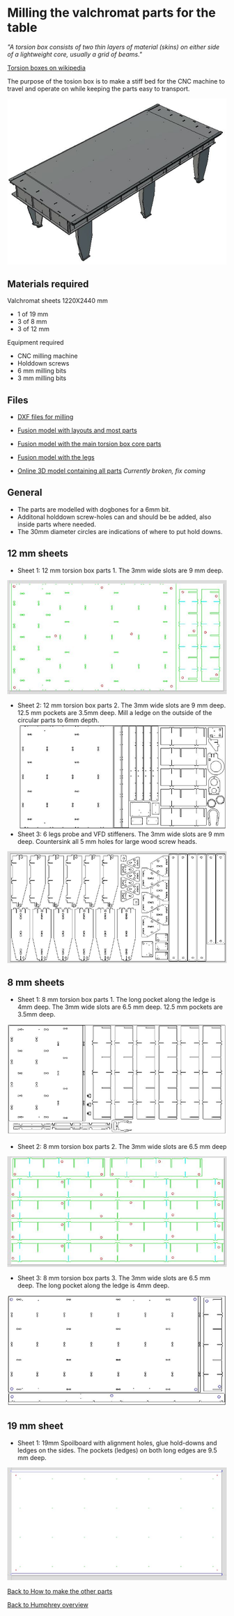
# Milling the valchromat parts for the table

_"A torsion box consists of two thin layers of material (skins) on either side of a lightweight core, usually a grid of beams."_

[Torsion boxes on wikipedia](https://en.wikipedia.org/wiki/Torsion_box)

The purpose of the tosion box is to make a stiff bed for the CNC machine to travel and operate on while keeping the parts easy to transport.

![torsion box](img/assembly/table_complete.jpg)

## Materials required

Valchromat sheets 1220X2440 mm

* 1 of 19 mm
* 3 of 8 mm
* 3 of 12 mm

Equipment required

* CNC milling machine
* Holddown screws
* 6 mm milling bits
* 3 mm milling bits

## Files
* [DXF files for milling](DXF_valchromat.zip)
* [Fusion model with layouts and most parts](https://a360.co/2Mzsrp2)
* [Fusion model with the main torsion box core parts](https://a360.co/2OGe8wh)
* [Fusion model with the legs](https://a360.co/2MuRitT)

* [Online 3D model containing all parts](https://a360.co/2AF6yjp) *Currently broken, fix coming*


## General

* The parts are modelled with dogbones for a 6mm bit.
* Additonal holddown screw-holes can and should be be added, also inside parts where needed.
* The 30mm diameter circles are indications of where to put hold downs.

## 12 mm sheets

* Sheet 1: 12 mm torsion box parts 1. The 3mm wide slots are 9 mm deep.

![wood sheet](img/parts/wood/12mm_1.JPG)
* Sheet 2: 12 mm torsion box parts 2. The 3mm wide slots are 9 mm deep. 12.5 mm pockets are 3.5mm deep. Mill a ledge on the outside of the circular parts to 6mm depth.
![wood sheet](img/parts/wood/12mm_2.JPG)
* Sheet 3: 6 legs probe and VFD stiffeners. The 3mm wide slots are 9 mm deep. Countersink all 5 mm holes for large wood screw heads.

![wood sheet](img/parts/wood/12mm_3.JPG)

## 8 mm sheets

* Sheet 1: 8 mm torsion box parts 1. The long pocket along the ledge is 4mm deep. The 3mm wide slots are 6.5 mm deep. 12.5 mm pockets are 3.5mm deep.

![wood sheet](img/parts/wood/8mm_1.JPG)
* Sheet 2: 8 mm torsion box parts 2. The 3mm wide slots are 6.5 mm deep

![wood sheet](img/parts/wood/8mm_2.JPG)
* Sheet 3: 8 mm torsion box parts 3. The 3mm wide slots are 6.5 mm deep. The long pocket along the ledge is 4mm deep.

![wood sheet](img/parts/wood/8mm_3.JPG)

## 19 mm sheet

* Sheet 1: 19mm Spoilboard with alignment holes, glue hold-downs and ledges on the sides. The pockets (ledges) on both long edges are 9.5 mm deep.

![wood sheet](img/parts/wood/19mm_1.JPG)

[Back to How to make the other parts](Humphrey_how_to_make.md)

[Back to Humphrey overview](README.md)

